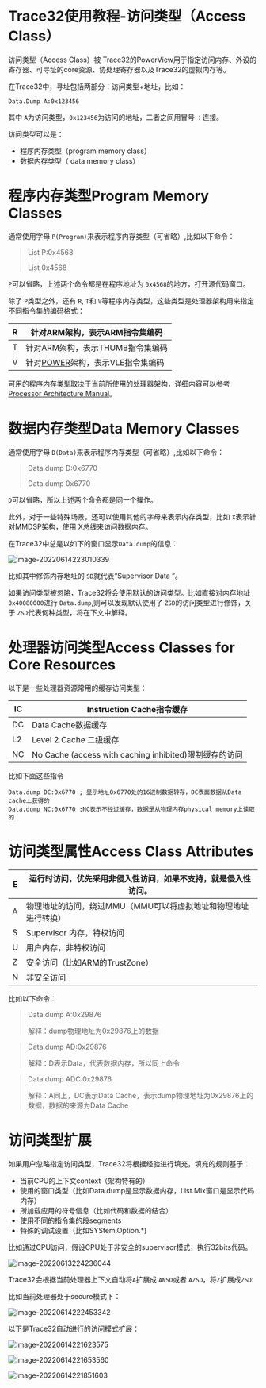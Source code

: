 # Trace32使用教程-访问类型（Access Class）

访问类型（Access Class）被 Trace32的PowerView用于指定访问内存、外设的寄存器、可寻址的core资源、协处理寄存器以及Trace32的虚拟内存等。

在Trace32中，寻址包括两部分：访问类型+地址，比如：

```
Data.Dump A:0x123456
```

其中 `A`为访问类型，`0x123456`为访问的地址，二者之间用冒号 `：`连接。

访问类型可以是：

- 程序内存类型（program memory class）
- 数据内存类型（ data memory class）

# 程序内存类型**Program Memory Classes**

通常使用字母 `P(Program)`来表示程序内存类型（可省略）,比如以下命令：

> List P:0x4568
>
> List 0x4568

`P`可以省略，上述两个命令都是在程序地址为 `0x4568`的地方，打开源代码窗口。

除了 `P`类型之外，还有 `R`, `T`和 `V`等程序内存类型，这些类型是处理器架构用来指定不同指令集的编码格式：

|  R   | 针对ARM架构，表示ARM指令集编码                               |
| :--: | ------------------------------------------------------------ |
|  T   | 针对ARM架构，表示THUMB指令集编码                             |
|  V   | 针对[POWER](https://baike.baidu.com/item/power/1199555)架构，表示VLE指令集编码 |

可用的程序内存类型取决于当前所使用的处理器架构，详细内容可以参考[Processor Architecture Manual](https://www2.lauterbach.com/pdf/main.pdf)。

# 数据内存类型Data Memory Classes  

通常使用字母 `D(Data)`来表示程序内存类型（可省略）,比如以下命令：

> Data.dump D:0x6770  
>
> Data.dump 0x6770  

`D`可以省略，所以上述两个命令都是同一个操作。

此外，对于一些特殊场景，还可以使用其他的字母来表示内存类型，比如 `X`表示针对MMDSP架构，使用 X总线来访问数据内存。

在Trace32中总是以如下的窗口显示`Data.dump`的信息：

![image-20220614223010339](Trace32%E4%BD%BF%E7%94%A8%E6%95%99%E7%A8%8B-%E8%AE%BF%E9%97%AE%E7%B1%BB%E5%9E%8B%EF%BC%88Access%20Class%EF%BC%89.assets/image-20220614223010339.png)

比如其中修饰内存地址的 `SD`就代表“Supervisor Data ”。

如果访问类型被忽略，Trace32将会使用默认的访问类型。比如直接对内存地址 `0x40080000`进行 `Data.dump`,则可以发现默认使用了 `ZSD`的访问类型进行修饰，关于 `ZSD`代表何种类型，将在下文中解释。

# 处理器访问类型Access Classes for Core Resources  

以下是一些处理器资源常用的缓存访问类型：

| IC   | Instruction Cache指令缓存                              |
| ---- | ------------------------------------------------------ |
| DC   | Data Cache数据缓存                                     |
| L2   | Level 2 Cache 二级缓存                                 |
| NC   | No Cache (access with caching inhibited)限制缓存的访问 |

比如下面这些指令

```
Data.dump DC:0x6770 ; 显示地址0x6770处的16进制数据转存，DC表面数据从Data cache上获得的
Data.dump NC:0x6770 ;NC表示不经过缓存，数据是从物理内存physical memory上读取的
```

# 访问类型属性Access Class Attributes  

| E    | 运行时访问，优先采用非侵入性访问，如果不支持，就是侵入性访问。 |
| ---- | ------------------------------------------------------------ |
| A    | 物理地址的访问，绕过MMU（MMU可以将虚拟地址和物理地址进行转换） |
| S    | Supervisor 内存，特权访问                                    |
| U    | 用户内存，非特权访问                                         |
| Z    | 安全访问（比如ARM的TrustZone）                               |
| N    | 非安全访问                                                   |

比如以下命令：

> Data.dump A:0x29876  
>
> 解释：dump物理地址为0x29876上的数据

> Data.dump AD:0x29876  
>
> 解释：D表示Data，代表数据内存，所以同上命令

> Data.dump ADC:0x29876  
>
> 解释：A同上，DC表示Data Cache，表示dump物理地址为0x29876上的数据，数据的来源为Data Cache

# 访问类型扩展

如果用户忽略指定访问类型，Trace32将根据经验进行填充，填充的规则基于：

- 当前CPU的上下文context（架构特有的）
- 使用的窗口类型（比如Data.dump是显示数据内存，List.Mix窗口是显示代码内存）
- 所加载应用的符号信息（比如代码和数据的结合）
- 使用不同的指令集的段segments
- 特殊的调试设置（比如SYStem.Option.*)

比如通过CPU访问，假设CPU处于非安全的supervisor模式，执行32bits代码。

![image-20220613224236044](Trace32%E4%BD%BF%E7%94%A8%E6%95%99%E7%A8%8B-%E8%AE%BF%E9%97%AE%E7%B1%BB%E5%9E%8B%EF%BC%88Access%20Class%EF%BC%89.assets/image-20220613224236044.png)

Trace32会根据当前处理器上下文自动将`A`扩展成 `ANSD`或者 `AZSD`，将`Z`扩展成`ZSD`:

比如当前处理器处于secure模式下：

![image-20220614222453342](Trace32%E4%BD%BF%E7%94%A8%E6%95%99%E7%A8%8B-%E8%AE%BF%E9%97%AE%E7%B1%BB%E5%9E%8B%EF%BC%88Access%20Class%EF%BC%89.assets/image-20220614222453342.png)

以下是Trace32自动进行的访问模式扩展：

![image-20220614221623575](Trace32%E4%BD%BF%E7%94%A8%E6%95%99%E7%A8%8B-%E8%AE%BF%E9%97%AE%E7%B1%BB%E5%9E%8B%EF%BC%88Access%20Class%EF%BC%89.assets/image-20220614221623575.png)

![image-20220614221653560](Trace32%E4%BD%BF%E7%94%A8%E6%95%99%E7%A8%8B-%E8%AE%BF%E9%97%AE%E7%B1%BB%E5%9E%8B%EF%BC%88Access%20Class%EF%BC%89.assets/image-20220614221653560.png)

![image-20220614221851603](Trace32%E4%BD%BF%E7%94%A8%E6%95%99%E7%A8%8B-%E8%AE%BF%E9%97%AE%E7%B1%BB%E5%9E%8B%EF%BC%88Access%20Class%EF%BC%89.assets/image-20220614221851603.png)




